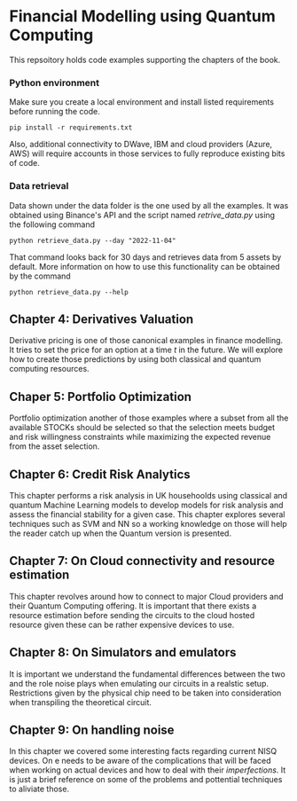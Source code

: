 # Financial Modelling using Quantum Computing

This repsoitory holds code examples supporting the chapters of the book.

### Python environment

Make sure you create a local environment and install listed requirements before running the code.
```
pip install -r requirements.txt
```

Also, additional connectivity to DWave, IBM and cloud providers (Azure, AWS) will require accounts in those services to fully reproduce existing bits of code.

### Data retrieval

Data shown under the data folder is the one used by all the examples. It was obtained using Binance's API and the script named _retrive_data.py_ using the following command
```
python retrieve_data.py --day "2022-11-04"
```

That command looks back for 30 days and retrieves data from 5 assets by default. More information on how to use this functionality can be obtained by the command
```
python retrieve_data.py --help
```

## Chapter 4: Derivatives Valuation

Derivative pricing is one of those canonical examples in finance modelling. It tries to set the price for an option at a time $t$ in the future. We will explore how to create those predictions by using both classical and quantum computing resources.

## Chaper 5: Portfolio Optimization

Portfolio optimization another of those examples where a subset from all the available STOCKs should be selected so that the selection meets budget and risk willingness constraints while maximizing the expected revenue from the asset selection.

## Chapter 6: Credit Risk Analytics

This chapter performs a risk analysis in UK househoolds using classical and quantum Machine Learning models to develop models for risk analysis and assess the financial stability for a given case. This chapter explores several techniques such as SVM and NN so a working knowledge on those will help the reader catch up when the Quantum version is presented.

## Chapter 7: On Cloud connectivity and resource estimation

This chapter revolves around how to connect to major Cloud providers and their Quantum Computing offering. It is important that there exists a resource estimation before sending the circuits to the cloud hosted resource given these can be rather expensive devices to use.

## Chapter 8: On Simulators and emulators

It is important we understand the fundamental differences between the two and the role noise plays when emulating our circuits in a realstic setup. Restrictions given by the physical chip need to be taken into consideration when transpiling the theoretical circuit.

## Chapter 9: On handling noise

In this chapter we covered some interesting facts regarding current NISQ devices. On e needs to be aware of the complications that will be faced when working on actual devices and how to deal with their _imperfections_. It is just a brief reference on some of the problems and pottential techniques to aliviate those.
